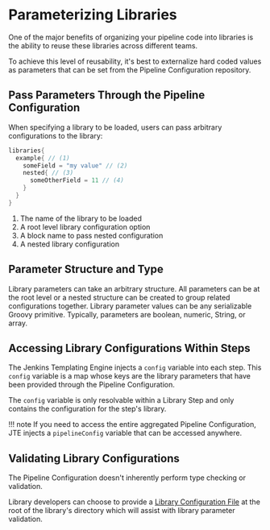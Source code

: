 # Parameterizing Libraries

One of the major benefits of organizing your pipeline code into libraries is the ability to reuse these libraries across different teams.

To achieve this level of reusability, it's best to externalize hard coded values as parameters that can be set from the Pipeline Configuration repository.

## Pass Parameters Through the Pipeline Configuration

When specifying a library to be loaded, users can pass arbitrary configurations to the library:

``` groovy title="pipeline_config.groovy"
libraries{
  example{ // (1)
    someField = "my value" // (2)
    nested{ // (3)
      someOtherField = 11 // (4)
    }
  }
}
```

1. The name of the library to be loaded
2. A root level library configuration option
3. A block name to pass nested configuration
4. A nested library configuration

## Parameter Structure and Type

Library parameters can take an arbitrary structure.
All parameters can be at the root level or a nested structure can be created to group related configurations together.
Library parameter values can be any serializable Groovy primitive.
Typically, parameters are boolean, numeric, String, or array.

## Accessing Library Configurations Within Steps

The Jenkins Templating Engine injects a `config` variable into each step. This `config` variable is a map whose keys are the library parameters that have been provided through the Pipeline Configuration.

The `config` variable is only resolvable within a Library Step and only contains the configuration for the step's library.

!!! note
    If you need to access the entire aggregated Pipeline Configuration, JTE injects a `pipelineConfig` variable that can be accessed anywhere.

## Validating Library Configurations

The Pipeline Configuration doesn't inherently perform type checking or validation.

Library developers can choose to provide a [Library Configuration File](./library-configuration-file.md) at the root of the library's directory which will assist with library parameter validation.
